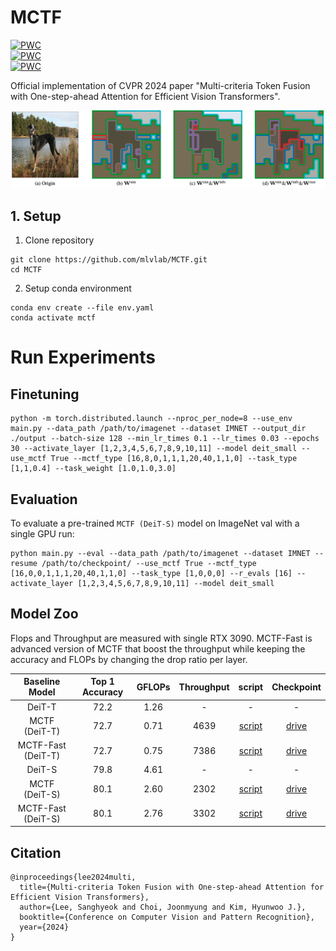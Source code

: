 # MCTF

[![PWC](https://img.shields.io/endpoint.svg?url=https://paperswithcode.com/badge/multi-criteria-token-fusion-with-one-step/efficient-vits-on-imagenet-1k-with-deit-s)](https://paperswithcode.com/sota/efficient-vits-on-imagenet-1k-with-deit-s?p=multi-criteria-token-fusion-with-one-step)  
[![PWC](https://img.shields.io/endpoint.svg?url=https://paperswithcode.com/badge/multi-criteria-token-fusion-with-one-step/efficient-vits-on-imagenet-1k-with-deit-t)](https://paperswithcode.com/sota/efficient-vits-on-imagenet-1k-with-deit-t?p=multi-criteria-token-fusion-with-one-step)  
[![PWC](https://img.shields.io/endpoint.svg?url=https://paperswithcode.com/badge/multi-criteria-token-fusion-with-one-step/efficient-vits-on-imagenet-1k-with-lv-vit-s)](https://paperswithcode.com/sota/efficient-vits-on-imagenet-1k-with-lv-vit-s?p=multi-criteria-token-fusion-with-one-step)  

Official implementation of CVPR 2024 paper "Multi-criteria Token Fusion with One-step-ahead Attention for Efficient Vision Transformers".

![MCTF Figure](img/concept_art.png)

## 1. Setup 
1. Clone repository
```
git clone https://github.com/mlvlab/MCTF.git
cd MCTF
```

2. Setup conda environment
```
conda env create --file env.yaml
conda activate mctf
```

# Run Experiments
## Finetuning
```
python -m torch.distributed.launch --nproc_per_node=8 --use_env main.py --data_path /path/to/imagenet --dataset IMNET --output_dir ./output --batch-size 128 --min_lr_times 0.1 --lr_times 0.03 --epochs 30 --activate_layer [1,2,3,4,5,6,7,8,9,10,11] --model deit_small --use_mctf True --mctf_type [16,8,0,1,1,1,20,40,1,1,0] --task_type [1,1,0.4] --task_weight [1.0,1.0,3.0] 
```

## Evaluation
To evaluate a pre-trained `MCTF (DeiT-S)` model on ImageNet val with a single GPU run:
```
python main.py --eval --data_path /path/to/imagenet --dataset IMNET --resume /path/to/checkpoint/ --use_mctf True --mctf_type [16,0,0,1,1,1,20,40,1,1,0] --task_type [1,0,0,0] --r_evals [16] --activate_layer [1,2,3,4,5,6,7,8,9,10,11] --model deit_small
```

## Model Zoo
Flops and Throughput are measured with single RTX 3090.
MCTF-Fast is advanced version of MCTF that boost the throughput while keeping the accuracy and FLOPs by changing the drop ratio per layer.


|   Baseline Model   | Top 1 Accuracy | GFLOPs | Throughput |                  script                  |                                         Checkpoint                                          |
|:------------------:|:--------------:|:------:|:----------:|:----------------------------------------:|:-------------------------------------------------------------------------------------------:|
|       DeiT-T       |      72.2      |  1.26  |     -      |                    -                     |                                              -                                              |
|   MCTF (DeiT-T)    |      72.7      |  0.71  |    4639    |   [script](./run/eval_deit_t_mctf.sh)    | [drive](https://drive.google.com/file/d/1Q9yQ2-oof39fVHTKQtffmn1p-8pcgaDI/view?usp=sharing) |
| MCTF-Fast (DeiT-T) |      72.7      |  0.75  |    7386    | [script](./run/eval_deit_t_mctf_fast.sh) | [drive](https://drive.google.com/file/d/1Q9yQ2-oof39fVHTKQtffmn1p-8pcgaDI/view?usp=sharing) | 
|       DeiT-S       |      79.8      |  4.61  |     -      |                    -                     |                                              -                                              | 
|   MCTF (DeiT-S)    |      80.1      |  2.60  |    2302    |   [script](./run/eval_deit_s_mctf.sh)    | [drive](https://drive.google.com/file/d/12MAgOFGYX9RmyA7TOkMvL2a01zX7NieM/view?usp=sharing) |
| MCTF-Fast (DeiT-S) |      80.1      |  2.76  |    3302    | [script](./run/eval_deit_s_mctf_fast.sh) | [drive](https://drive.google.com/file/d/12MAgOFGYX9RmyA7TOkMvL2a01zX7NieM/view?usp=sharing) |


## Citation
```
@inproceedings{lee2024multi,
  title={Multi-criteria Token Fusion with One-step-ahead Attention for Efficient Vision Transformers},
  author={Lee, Sanghyeok and Choi, Joonmyung and Kim, Hyunwoo J.},
  booktitle={Conference on Computer Vision and Pattern Recognition},
  year={2024}
}
```
